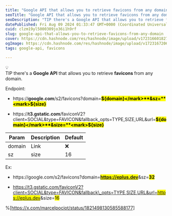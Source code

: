 ```yaml
---
title: "Google API that allows you to retrieve favicons from any domain"
seoTitle: "Google API that allows you to retrieve favicons from any domain"
seoDescription: "TIP there's a Google API that allows you to retrieve favicons from any domain. "
datePublished: Fri Aug 09 2024 01:33:47 GMT+0000 (Coordinated Universal Time)
cuid: clzm19yl5000309jo36i1h9rf
slug: google-api-that-allows-you-to-retrieve-favicons-from-any-domain
cover: https://cdn.hashnode.com/res/hashnode/image/upload/v1723166018270/5451f965-b854-4873-a2fd-62c98f162a81.jpeg
ogImage: https://cdn.hashnode.com/res/hashnode/image/upload/v1723167206253/4981e37d-a4c5-414b-8c69-62d8b415b669.jpeg
tags: google-api, favicons

---
```


<div data-node-type="callout">
<div data-node-type="callout-emoji">💡</div>
<div data-node-type="callout-text">TIP there's a <strong>Google API</strong> that allows you to retrieve <strong>favicons </strong>from any domain.</div>
</div>

Endpoint:

* https://[**g**](http://google.com/s2/favicons?do)**oogle.com**/s2/favicons?domain=**<mark>${domain}</mark>**&sz=**<mark>${size}</mark>**
    
* https://**t3.gstatic.com**/faviconV2?client=SOCIAL&type=FAVICON&fallback\_opts=TYPE,SIZE,URL&url=**<mark>${domain}</mark>**&size=**<mark>${size}</mark>**
    

| Param | Description | Default |
| --- | --- | --- |
| domain | Link | ❌ |
| sz | size | 16 |

Ex:

* https://[g](http://google.com/s2/favicons?do)oogle.com/s2/favicons?domain=**<mark>https://eplus.dev</mark>**&sz=**<mark>32</mark>**
    
* https://t3.gstatic.com/faviconV2?client=SOCIAL&type=FAVICON&fallback\_opts=TYPE,SIZE,URL&url=<mark>https://eplus.dev</mark>&size=<mark>16</mark>
    

%[https://x.com/marcelpociot/status/1821498130585588177]